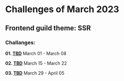 # Challenges of March 2023
## Frontend guild theme: SSR

### Challanges:
**01. [TBD](/)**
March 01 - March 08

**02. [TBD](/)**
March 15 - March 22

**03. [TBD](/)**
March 29 - April 05